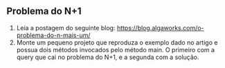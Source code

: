 ## Problema do N+1

1. Leia a postagem do seguinte blog: https://blog.algaworks.com/o-problema-do-n-mais-um/
2. Monte um pequeno projeto que reproduza o exemplo dado no artigo e possua dois métodos invocados pelo método main. O primeiro com a query que cai no problema do N+1, e a segunda com a solução.
